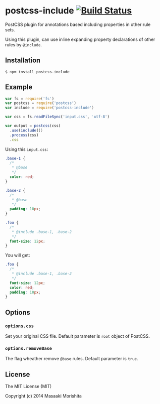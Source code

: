 # postcss-include [![Build Status](https://travis-ci.org/morishitter/postcss-include.svg)](https://travis-ci.org/morishitter/postcss-include)

PostCSS plugin for annotations based including properties in other rule sets.

Using this plugin, can use inline expanding property declarations of other rules by `@include`.

## Installation

```shell
$ npm install postcss-include
```

## Example

```js
var fs = require('fs')
var postcss = require('postcss')
var include = require('postcss-include')

var css = fs.readFileSync('input.css', 'utf-8')

var output = postcss(css)
  .use(include())
  .process(css)
  .css
```

Using this `input.css`:

```css
.base-1 {
  /*
   * @base
   */
  color: red;
}

.base-2 {
  /*
   * @base
   */
  padding: 10px;
}

.foo {
  /*
   * @include .base-1, .base-2
   */
  font-size: 12px;
}
```

You will get:

```css
.foo {
  /*
   * @include .base-1, .base-2
   */
  font-size: 12px;
  color: red;
  padding: 10px;
}
```

## Options

### `options.css`
Set your original CSS file. Default parameter is `root` object of PostCSS.

### `options.removeBase`
The flag wheather remove `@base` rules. Default parameter is `true`.


## License

The MIT License (MIT)

Copyright (c) 2014 Masaaki Morishita

